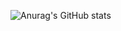 
![Anurag's GitHub stats](https://github-readme-stats.vercel.app/api?username=elseuser&show_icons=true&theme=radical)
